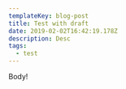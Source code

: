 ```yaml
---
templateKey: blog-post
title: Test with draft
date: 2019-02-02T16:42:19.178Z
description: Desc
tags:
  - test
---
```

Body!
